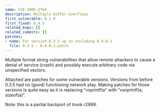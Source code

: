 ```yaml
---
name: CVE-2005-2764
description: Multiple buffer overflows
first_vulnerable: 0.1.0
first_fixed: 0.4.5
related_bugs: []
related_commits: []
patches:
- name: For version 0.3.5 up to including 0.4.0.1
  file: 0.3.5 - 0.4.0.1.patch
---
```


Multiple format string vulnerabilities that allow remote attackers to cause a
denial of service (crash) and possibly execute arbitrary code via unspecified
vectors.

Attached are patches for some vulnerable versions. Versions from before 0.3.5
had no (good) functioning network play. Making patches for those versions is
quite easy as it is replacing "vsprintf(a" with "vsnprintf(a, sizeof(a)".

Note: this is a partial backport of trunk r2899.
